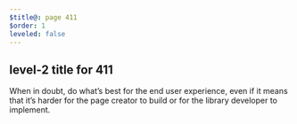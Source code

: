 ```yaml
---
$title@: page 411
$order: 1
leveled: false
---
```


## level-2 title for 411

When in doubt, do what’s best for the end user experience, even if it means that it’s harder for the page creator to build or for the library developer to implement.
